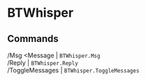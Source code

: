 # BTWhisper

## Commands
/Msg <Player> <Message | ``BTWhisper.Msg`` <br />
/Reply <Message> | ``BTWhisper.Reply`` <br />
/ToggleMessages | ``BTWhisper.ToggleMessages``

